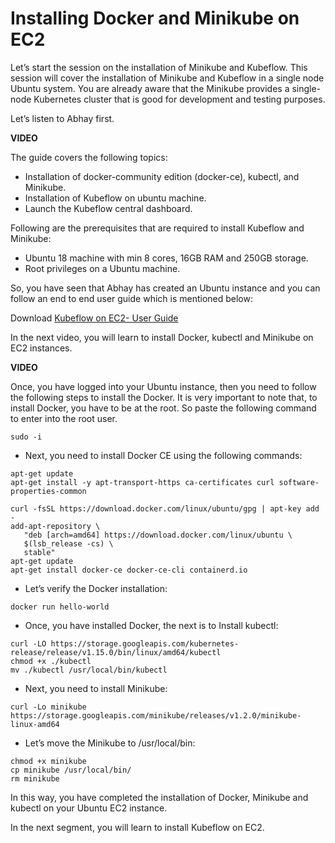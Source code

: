 # Installing Docker and Minikube on EC2

Let’s start the session on the installation of Minikube and Kubeflow. This session will cover the installation of Minikube and Kubeflow in a single node Ubuntu system. You are already aware that the Minikube provides a single-node Kubernetes cluster that is good for development and testing purposes.

Let’s listen to Abhay first.

**VIDEO**

The guide covers the following topics:

-   Installation of docker-community edition (docker-ce), kubectl, and Minikube.
-   Installation of Kubeflow on ubuntu machine.
-   Launch the Kubeflow central dashboard.

Following are the prerequisites that are required to install Kubeflow and Minikube:

-   Ubuntu 18 machine with min 8 cores, 16GB RAM and 250GB storage.
-   Root privileges on a Ubuntu machine.

So, you have seen that Abhay has created an Ubuntu instance and you can follow an end to end user guide which is mentioned below:

Download [Kubeflow on EC2- User Guide](Docs/Amazon_Web_Services/Kubeflow_on_EC2.pdf)

In the next video, you will learn to install Docker, kubectl and Minikube on EC2 instances.

**VIDEO**

Once, you have logged into your Ubuntu instance, then you need to follow the following steps to install the Docker. It is very important to note that, to install Docker, you have to be at the root. So paste the following command to enter into the root user.

```shell
sudo -i
```

-   Next, you need to install Docker CE using the following commands:

```shell
apt-get update
apt-get install -y apt-transport-https ca-certificates curl software-properties-common
```

```shell
curl -fsSL https://download.docker.com/linux/ubuntu/gpg | apt-key add -
add-apt-repository \
   "deb [arch=amd64] https://download.docker.com/linux/ubuntu \
   $(lsb_release -cs) \
   stable"
apt-get update
apt-get install docker-ce docker-ce-cli containerd.io
```

-   Let’s verify the Docker installation:

```shell
docker run hello-world
```

-   Once, you have installed Docker, the next is to Install kubectl:

```shell
curl -LO https://storage.googleapis.com/kubernetes-release/release/v1.15.0/bin/linux/amd64/kubectl
chmod +x ./kubectl
mv ./kubectl /usr/local/bin/kubectl
```

-   Next, you need to install Minikube:

```shell
curl -Lo minikube https://storage.googleapis.com/minikube/releases/v1.2.0/minikube-linux-amd64
```

-   Let’s move the Minikube to /usr/local/bin:

```shell
chmod +x minikube
cp minikube /usr/local/bin/
rm minikube
```

In this way, you have completed the installation of Docker, Minikube and kubectl on your Ubuntu EC2 instance.

In the next segment, you will learn to install Kubeflow on EC2.